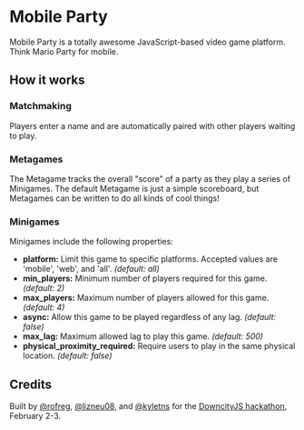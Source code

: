 # Mobile Party

Mobile Party is a totally awesome JavaScript-based video game platform. Think Mario Party for mobile.

## How it works

### Matchmaking

Players enter a name and are automatically paired with other players waiting to play.

### Metagames

The Metagame tracks the overall "score" of a party as they play a series of Minigames. The default Metagame is just a simple scoreboard, but Metagames can be written to do all kinds of cool things!

### Minigames

Minigames include the following properties:

* **platform:** Limit this game to specific platforms. Accepted values are 'mobile', 'web', and 'all'. *(default: all)*
* **min\_players:** Minimum number of players required for this game. *(default: 2)*
* **max\_players:** Maximum number of players allowed for this game. *(default: 4)*
* **async:** Allow this game to be played regardless of any lag. *(default: false)*
* **max_lag:** Maximum allowed lag to play this game. *(default: 500)*
* **physical\_proximity\_required:** Require users to play in the same physical location. *(default: false)*

## Credits
Built by [@rofreg](http://twitter.com/rofreg), [@lizneu08](http://twitter.com/lizneu08), and [@kyletns](http://twitter.com/kyletns) for the [DowncityJS hackathon](http://downcityjs.com), February 2-3.